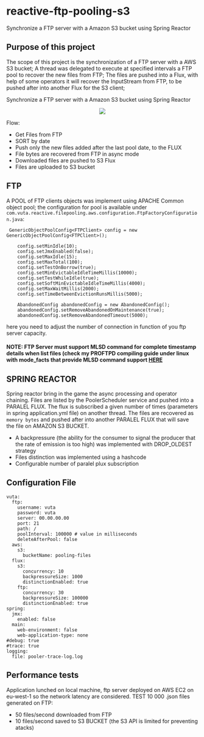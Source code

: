 # reactive-ftp-pooling-s3
Synchronize  a FTP server with a Amazon S3 bucket using Spring Reactor

## Purpose of this project

The scope of this project is the synchronization of a FTP server with a AWS S3 bucket; 
A thread was delegated to execute at specified intervals a FTP pool to recover the new files from FTP;
The files are pushed into a Flux, with help of some operators it will recover the InputStream from FTP, to be pushed after into another Flux for the S3 client;

Synchronize  a FTP server with a Amazon S3 bucket using Spring Reactor
<p align="center">
<img src="https://drive.google.com/uc?authuser=0&id=1M-AR8IZugyHzZn4Nj84o5whkZcJZr7Ub&export=download"/>
</p>

Flow:
- Get Files from FTP
- SORT by date
- Push only the new files added after the last pool date, to the FLUX
- File bytes are recovered from FTP in async mode
- Downloaded files are pushed to S3 Flux
- Files are uploaded to S3 bucket


## FTP

A POOL of FTP clients objects was implement using APACHE Common object pool; the configuration for pool is available under `com.vuta.reactive.filepooling.aws.configuration.FtpFactoryConfiguration.java`:
```
 GenericObjectPoolConfig<FTPClient> config = new GenericObjectPoolConfig<FTPClient>();

    config.setMinIdle(10);
    config.setJmxEnabled(false);
    config.setMaxIdle(15);
    config.setMaxTotal(100);
    config.setTestOnBorrow(true);
    config.setMinEvictableIdleTimeMillis(10000);
    config.setTestWhileIdle(true);
    config.setSoftMinEvictableIdleTimeMillis(4000);
    config.setMaxWaitMillis(2000);
    config.setTimeBetweenEvictionRunsMillis(5000);

    AbandonedConfig abandonedConfig = new AbandonedConfig();
    abandonedConfig.setRemoveAbandonedOnMaintenance(true);
    abandonedConfig.setRemoveAbandonedTimeout(5000);
```
here you need to adjust the number of connection in function of you ftp server capacity.
#### NOTE: FTP Server must support MLSD command for complete timestamp details when list files (check my PROFTPD compiling guide under linux with mode_facts that provide MLSD command support [HERE](https://gist.github.com/alexvuta/5d1b3223fcb0453d8cc34c12552c21fe)

## SPRING REACTOR

Spring reactor bring in the game the async processing and operator chaining. Files are listed by the PoolerScheduler service and pushed into a PARALEL FLUX. The flux is subscribed a given number of times (parameters in spring application.yml file) on another thread.
The files are recovered as `memory bytes` and pushed after into another PARALEL FLUX that will save the file on AMAZON S3 BUCKET.
- A backpressure (the ability for the consumer to signal the producer that the rate of emission is too high) was implemented with DROP_OLDEST strategy
- Files distinction was implemented using a hashcode
- Configurable number of paralel plux subscription

## Configuration File

```
vuta:
  ftp:
    username: vuta
    password: vuta
    server: 00.00.00.00
    port: 21
    path: /
    poolInterval: 100000 # value in milliseconds
    deleteAfterPool: false
  aws:
    s3:
      bucketName: pooling-files
  flux:
    s3:
      concurrency: 10
      backpressureSize: 1000
      distinctionEnabled: true 
    ftp:
      concurrency: 30
      backpressureSize: 100000
      distinctionEnabled: true 
spring:
  jmx:
    enabled: false
  main:
    web-environment: false
    web-application-type: none
#debug: true
#trace: true
logging:
  file: pooler-trace-log.log
```

## Performance tests

Application lunched on local machine, ftp server deployed on AWS EC2 on eu-west-1 so the network latency are considered.
TEST 10 000 .json files generated on FTP:
- 50 files/second downloaded from FTP
- 10 files/second saved to S3 BUCKET (the S3 API is limited for preventing atacks)
